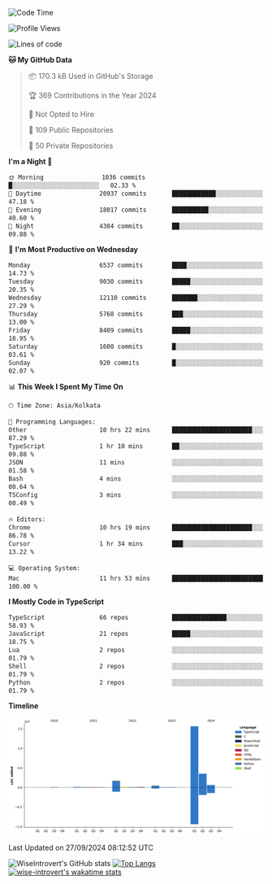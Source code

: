 <!--START_SECTION:waka-->
![Code Time](http://img.shields.io/badge/Code%20Time-1%2C636%20hrs%2017%20mins-blue)

![Profile Views](http://img.shields.io/badge/Profile%20Views-3-blue)

![Lines of code](https://img.shields.io/badge/From%20Hello%20World%20I%27ve%20Written-22.7%20million%20lines%20of%20code-blue)

**🐱 My GitHub Data** 

> 📦 170.3 kB Used in GitHub's Storage 
 > 
> 🏆 369 Contributions in the Year 2024
 > 
> 🚫 Not Opted to Hire
 > 
> 📜 109 Public Repositories 
 > 
> 🔑 50 Private Repositories 
 > 
**I'm a Night 🦉** 

```text
🌞 Morning                1036 commits        █░░░░░░░░░░░░░░░░░░░░░░░░   02.33 % 
🌆 Daytime                20937 commits       ████████████░░░░░░░░░░░░░   47.18 % 
🌃 Evening                18017 commits       ██████████░░░░░░░░░░░░░░░   40.60 % 
🌙 Night                  4384 commits        ██░░░░░░░░░░░░░░░░░░░░░░░   09.88 % 
```
📅 **I'm Most Productive on Wednesday** 

```text
Monday                   6537 commits        ████░░░░░░░░░░░░░░░░░░░░░   14.73 % 
Tuesday                  9030 commits        █████░░░░░░░░░░░░░░░░░░░░   20.35 % 
Wednesday                12110 commits       ███████░░░░░░░░░░░░░░░░░░   27.29 % 
Thursday                 5768 commits        ███░░░░░░░░░░░░░░░░░░░░░░   13.00 % 
Friday                   8409 commits        █████░░░░░░░░░░░░░░░░░░░░   18.95 % 
Saturday                 1600 commits        █░░░░░░░░░░░░░░░░░░░░░░░░   03.61 % 
Sunday                   920 commits         █░░░░░░░░░░░░░░░░░░░░░░░░   02.07 % 
```


📊 **This Week I Spent My Time On** 

```text
🕑︎ Time Zone: Asia/Kolkata

💬 Programming Languages: 
Other                    10 hrs 22 mins      ██████████████████████░░░   87.29 % 
TypeScript               1 hr 10 mins        ██░░░░░░░░░░░░░░░░░░░░░░░   09.88 % 
JSON                     11 mins             ░░░░░░░░░░░░░░░░░░░░░░░░░   01.58 % 
Bash                     4 mins              ░░░░░░░░░░░░░░░░░░░░░░░░░   00.64 % 
TSConfig                 3 mins              ░░░░░░░░░░░░░░░░░░░░░░░░░   00.49 % 

🔥 Editors: 
Chrome                   10 hrs 19 mins      ██████████████████████░░░   86.78 % 
Cursor                   1 hr 34 mins        ███░░░░░░░░░░░░░░░░░░░░░░   13.22 % 

💻 Operating System: 
Mac                      11 hrs 53 mins      █████████████████████████   100.00 % 
```

**I Mostly Code in TypeScript** 

```text
TypeScript               66 repos            ███████████████░░░░░░░░░░   58.93 % 
JavaScript               21 repos            █████░░░░░░░░░░░░░░░░░░░░   18.75 % 
Lua                      2 repos             ░░░░░░░░░░░░░░░░░░░░░░░░░   01.79 % 
Shell                    2 repos             ░░░░░░░░░░░░░░░░░░░░░░░░░   01.79 % 
Python                   2 repos             ░░░░░░░░░░░░░░░░░░░░░░░░░   01.79 % 
```



**Timeline**

![Lines of Code chart](https://raw.githubusercontent.com/wise-introvert/wise-introvert/master/assets/bar_graph.png)


 Last Updated on 27/09/2024 08:12:52 UTC
<!--END_SECTION:waka-->

![WiseIntrovert's GitHub stats](https://github-readme-stats.vercel.app/api?username=wise-introvert&count_private=true&show_icons=true)
[![Top Langs](https://github-readme-stats.vercel.app/api/top-langs/?username=wise-introvert&langs_count=10)](https://github.com/anuraghazra/github-readme-stats)
[![wise-introvert's wakatime stats](https://github-readme-stats.vercel.app/api/wakatime?username=wiseintrovert)](https://github.com/anuraghazra/github-readme-stats)
